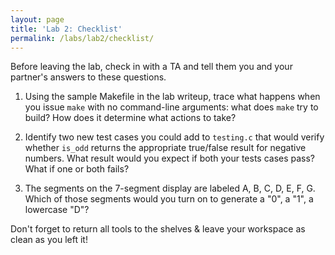 ```yaml
---
layout: page
title: 'Lab 2: Checklist'
permalink: /labs/lab2/checklist/
---
```


Before leaving the lab, check in with a TA and tell them you and your
partner's answers to these questions.

1. Using the sample Makefile in the lab writeup, trace what happens when you issue `make` with no
   command-line arguments: what does `make` try to build? How does it
   determine what actions to take?

2. Identify two new test cases you could add to `testing.c` that would verify whether `is_odd` returns the appropriate true/false result for negative numbers. What result would you expect if both your tests cases pass? What if one or both fails?

3. The segments on the 7-segment display are
   labeled A, B, C, D, E, F, G.
   Which of those segments would you turn on
   to generate a "0", a "1", a lowercase "D"?

Don't forget to return all tools to the shelves & leave your workspace as clean as you left it!